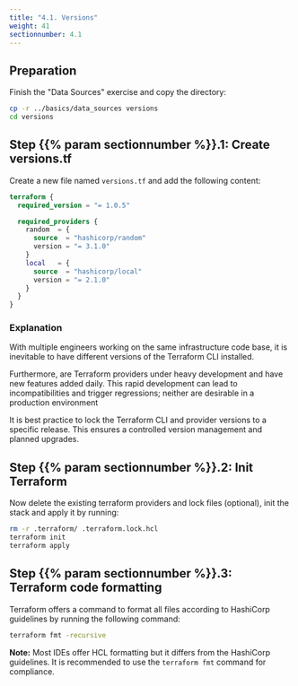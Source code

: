 ```yaml
---
title: "4.1. Versions"
weight: 41
sectionnumber: 4.1
---
```



## Preparation

Finish the "Data Sources" exercise and copy the directory:
```bash
cp -r ../basics/data_sources versions
cd versions
```


## Step {{% param sectionnumber %}}.1: Create versions.tf

Create a new file named `versions.tf` and add the following content:
```terraform
terraform {
  required_version = "= 1.0.5"

  required_providers {
    random  = {
      source  = "hashicorp/random"
      version = "= 3.1.0"
    }
    local   = {
      source  = "hashicorp/local"
      version = "= 2.1.0"
    }
  }
}
```


### Explanation

With multiple engineers working on the same infrastructure code base, it is inevitable to have different versions of
the Terraform CLI installed.

Furthermore, are Terraform providers under heavy development and have new features added daily. This rapid development
can lead to incompatibilities and trigger regressions; neither are desirable in a production environment

It is best practice to lock the Terraform CLI and provider versions to a specific release. This ensures a controlled
version management and planned upgrades.


## Step {{% param sectionnumber %}}.2: Init Terraform

Now delete the existing terraform providers and lock files (optional), init the stack and apply it by running:
```bash
rm -r .terraform/ .terraform.lock.hcl
terraform init
terraform apply
```


## Step {{% param sectionnumber %}}.3: Terraform code formatting

Terraform offers a command to format all files according to HashiCorp guidelines by running the following command:
```bash
terraform fmt -recursive
```

**Note:** Most IDEs offer HCL formatting but it differs from the HashiCorp guidelines. It is recommended to use the
`terraform fmt` command for compliance.
